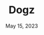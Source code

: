 ---
layout: nds
title: "Dogz"
categories:
 - approved
 - nds
 - universal
 - safe
tags:
- animals
date: May 15, 2023
permalink: /games/dogz/play/details
publisher: Ubisoft
id: dogz
---